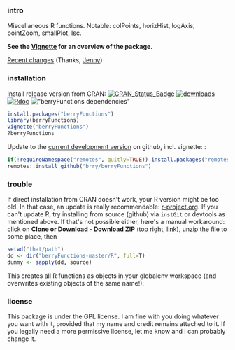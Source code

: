 ### intro

Miscellaneous R functions. Notable: colPoints, horizHist, logAxis, pointZoom, smallPlot, lsc.

**See the [Vignette](https://cran.r-project.org/package=berryFunctions/vignettes/berryFunctions.html) for an overview of the package.**

[Recent changes](http://starlogs.net/#brry/berryFunctions) (Thanks, [Jenny](http://happygitwithr.com/comic-relief.html))


### installation
Install release version from CRAN:
[![CRAN_Status_Badge](https://www.r-pkg.org/badges/version-last-release/berryFunctions)](https://cran.r-project.org/package=berryFunctions) 
[![downloads](https://cranlogs.r-pkg.org/badges/berryFunctions)](https://www.r-pkg.org/services)
[![Rdoc](https://www.rdocumentation.org/badges/version/berryFunctions)](https://www.rdocumentation.org/packages/berryFunctions)
!["berryFunctions dependencies"](https://tinyverse.netlify.com/badge/berryFunctions)


```R
install.packages("berryFunctions")
library(berryFunctions)
vignette("berryFunctions")
?berryFunctions
```

Update to the [current development version](https://github.com/brry/berryFunctions/blob/master/DESCRIPTION#L4-L5) 
on github, incl. vignette:
:
```R
if(!requireNamespace("remotes", quitly=TRUE)) install.packages("remotes")
remotes::install_github("brry/berryFunctions")
```

### trouble

If direct installation from CRAN doesn't work, your R version might be too old. In that case, an update is really recommendable: [r-project.org](https://www.r-project.org/). If you can't update R, try installing from source (github) via `instGit` or devtools as mentioned above. If that's not possible either, here's a manual workaround:
click on **Clone or Download - Download ZIP** (top right, [link](https://github.com/brry/berryFunctions/archive/master.zip)), unzip the file to some place, then
```R
setwd("that/path")
dd <- dir("berryFunctions-master/R", full=T)
dummy <- sapply(dd, source)
```
This creates all R functions as objects in your globalenv workspace (and overwrites existing objects of the same name!).

### license

This package is under the GPL license.
I am fine with you doing whatever you want with it, provided that my name and credit remains attached to it.
If you legally need a more permissive license, let me know and I can probably change it.
